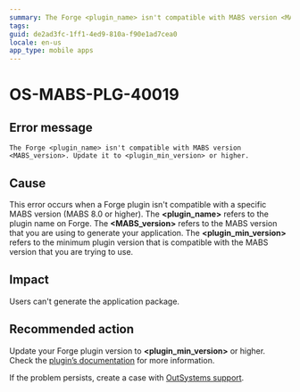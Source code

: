 ```yaml
---
summary: The Forge <plugin_name> isn't compatible with MABS version <MABS_version>. Update it to <plugin_min_version> or higher.
tags:
guid: de2ad3fc-1ff1-4ed9-810a-f90e1ad7cea0
locale: en-us
app_type: mobile apps
---
```


# OS-MABS-PLG-40019

## Error message

`The Forge <plugin_name> isn't compatible with MABS version <MABS_version>. Update it to <plugin_min_version> or higher.`

## Cause

This error occurs when a Forge plugin isn't compatible with a specific MABS version (MABS 8.0 or higher). The **&lt;plugin_name&gt;** refers to the plugin name on Forge. The **&lt;MABS_version&gt;** refers to the MABS version that you are using to generate your application. The **&lt;plugin_min_version&gt;** refers to the minimum plugin version that is compatible with the MABS version that you are trying to use. 

## Impact

Users can't generate the application package.

## Recommended action

Update your Forge plugin version to **&lt;plugin_min_version&gt;** or higher. Check the [plugin’s documentation](https://success.outsystems.com/Documentation/11/Extensibility_and_Integration/Mobile_Plugins) for more information.

If the problem persists, create a case with [OutSystems support](https://www.outsystems.com/support/portal/open-support-case?ErrorCode=OS-MABS-PLG-40019).
